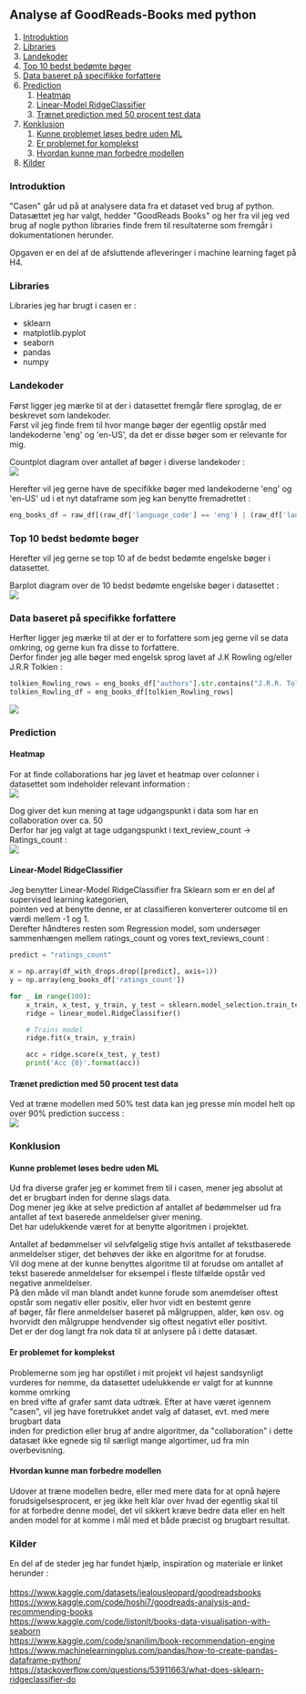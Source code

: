 ## Analyse af GoodReads-Books med python

1. [Introduktion](#introduktion)
2. [Libraries](#libraries)
3. [Landekoder](#landekoder)
4. [Top 10 bedst bedømte bøger](#top-10-bedst-bedømte-bøger)
5. [Data baseret på specifikke forfattere](#data-baseret-på-specifikke-forfattere)
6. [Prediction](#prediction)
   1. [Heatmap](#heatmap)
   2. [Linear-Model RidgeClassifier](#linear-Model-ridgeClassifier)
   2. [Trænet prediction med 50 procent test data](#trænet-prediction-med-50-procent-test-data)
7. [Konklusion](#konklusion)
   1. [Kunne problemet løses bedre uden ML](#kunne-problemet-løses-bedre-uden-ML)
   2. [Er problemet for komplekst](#er-problemet-for-komplekst)
   3. [Hvordan kunne man forbedre modellen](#hvordan-kunne-man-forbedre-modellen)
8. [Kilder](#kilder)


### Introduktion
"Casen" går ud på at analysere data fra et dataset ved brug af python.<br/>
Datasættet jeg har valgt, hedder "GoodReads Books" og her fra vil jeg ved brug af nogle python libraries finde frem til resultaterne som fremgår i dokumentationen herunder.

Opgaven er en del af de afsluttende afleveringer i machine learning faget på H4.

### Libraries
Libraries jeg har brugt i casen er :<br/>
<ul>
    <li>sklearn</li>
    <li>matplotlib.pyplot</li>
    <li>seaborn</li>
    <li>pandas</li>
    <li>numpy</li>
</ul>

### Landekoder
Først ligger jeg mærke til at der i datasettet fremgår flere sproglag, de er beskrevet som landekoder.<br/>
Først vil jeg finde frem til hvor mange bøger der egentlig opstår med landekoderne 'eng' og 'en-US', da det er disse bøger som er relevante for mig.

Countplot diagram over antallet af bøger i diverse landekoder :<br/>
![](img/language_codes.png)<br/>

Herefter vil jeg gerne have de specifikke bøger med landekoderne 'eng' og 'en-US' ud i et nyt dataframe som jeg kan benytte fremadrettet :
````python
eng_books_df = raw_df[(raw_df['language_code'] == 'eng') | (raw_df['language_code'] == 'en-US')]
````

### Top 10 bedst bedømte bøger

Herefter vil jeg gerne se top 10 af de bedst bedømte engelske bøger i datasettet.

Barplot diagram over de 10 bedst bedømte engelske bøger i datasettet :<br/>
![](img/top_rated_eng_books.png)

### Data baseret på specifikke forfattere

Herfter ligger jeg mærke til at der er to forfattere som jeg gerne vil se data omkring, og gerne kun fra disse to forfattere.<br/>
Derfor finder jeg alle bøger med engelsk sprog lavet af J.K Rowling og/eller J.R.R Tolkien :<br/>
````python
tolkien_Rowling_rows = eng_books_df["authors"].str.contains("J.R.R. Tolkien|J.K. Rowling")
tolkien_Rowling_df = eng_books_df[tolkien_Rowling_rows]
````
![](img/Tolkien_Rowling_books.png)

### Prediction

#### Heatmap
For at finde collaborations har jeg lavet et heatmap over colonner i datasettet som indeholder relevant information :<br/>
![](img/heatmap.png)<br/>

Dog giver det kun mening at tage udgangspunkt i data som har en collaboration over ca. 50<br/>
Derfor har jeg valgt at tage udgangspunkt i text_review_count -> Ratings_count :<br/>
![](img/heatmap_ratings_reviews.png)<br/>

#### Linear-Model RidgeClassifier
Jeg benytter Linear-Model RidgeClassifier fra Sklearn som er en del af supervised learning kategorien, <br/>
pointen ved at benytte denne, er at classifieren konverterer outcome til en værdi mellem -1 og 1. <br/>
Derefter håndteres resten som Regression model, som undersøger sammenhængen mellem ratings_count og vores text_reviews_count :

```python
predict = "ratings_count"

x = np.array(df_with_drops.drop([predict], axis=1))
y = np.array(eng_books_df['ratings_count'])

for _ in range(100):
    x_train, x_test, y_train, y_test = sklearn.model_selection.train_test_split(x, y, test_size=0.7)
    ridge = linear_model.RidgeClassifier()

    # Trains model
    ridge.fit(x_train, y_train)

    acc = ridge.score(x_test, y_test)
    print('Acc {0}'.format(acc))
```

#### Trænet prediction med 50 procent test data

Ved at træne modellen med 50% test data kan jeg presse min model helt op over 90% prediction success :<br>
![](img/prediction_trained.png)


### Konklusion

#### Kunne problemet løses bedre uden ML

Ud fra diverse grafer jeg er kommet frem til i casen, mener jeg absolut at det er brugbart inden for denne slags data. <br/>
Dog mener jeg ikke at selve prediction af antallet af bedømmelser ud fra antallet af text baserede anmeldelser giver mening. <br/>
Det har udelukkende været for at benytte algoritmen i projektet.

Antallet af bedømmelser vil selvfølgelig stige hvis antallet af tekstbaserede anmeldelser stiger, det behøves der ikke en algoritme for at forudse.<br/>
Vil dog mene at der kunne benyttes algoritme til at forudse om antallet af tekst baserede anmeldelser for eksempel i fleste tilfælde opstår ved negative anmeldelser. <br/>
På den måde vil man blandt andet kunne forude som anemdelser oftest opstår som negativ eller positiv, eller hvor vidt en bestemt genre<br/>
af bøger, får flere anmeldelser baseret på målgruppen, alder, køn osv. og hvorvidt den målgruppe hendvender sig oftest negativt eller positivt. <br/>
Det er der dog langt fra nok data til at anlysere på i dette datasæt.

#### Er problemet for komplekst

Problemerne som jeg har opstillet i mit projekt vil højest sandsynligt vurderes for nemme, da datasettet udelukkende er valgt for at kunnne komme omrking <br/>
en bred vifte af grafer samt data udtræk. Efter at have været igennem "casen", vil jeg have foretrukket andet valg af dataset, evt. med mere brugbart data <br/>
inden for prediction eller brug af andre algoritmer, da "collaboration" i dette datasæt ikke egnede sig til særligt mange algortimer, ud fra min overbevisning.

#### Hvordan kunne man forbedre modellen

Udover at træne modellen bedre, eller med mere data for at opnå højere forudsigelsesprocent, er jeg ikke helt klar over hvad der egentlig skal til <br/>
for at forbedre denne model, det vil sikkert kræve bedre data eller en helt anden model for at komme i mål med et både præcist og brugbart resultat.

### Kilder
En del af de steder jeg har fundet hjælp, inspiration og materiale er linket herunder :<br/><br/>
https://www.kaggle.com/datasets/jealousleopard/goodreadsbooks <br/>
https://www.kaggle.com/code/hoshi7/goodreads-analysis-and-recommending-books <br/>
https://www.kaggle.com/code/listonlt/books-data-visualisation-with-seaborn <br/>
https://www.kaggle.com/code/snanilim/book-recommendation-engine <br/>
https://www.machinelearningplus.com/pandas/how-to-create-pandas-dataframe-python/ <br/>
https://stackoverflow.com/questions/53911663/what-does-sklearn-ridgeclassifier-do
